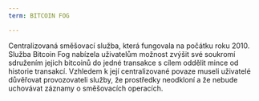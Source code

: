 ```yaml
---
term: BITCOIN FOG

---
```

Centralizovaná směšovací služba, která fungovala na počátku roku 2010. Služba Bitcoin Fog nabízela uživatelům možnost zvýšit své soukromí sdružením jejich bitcoinů do jedné transakce s cílem oddělit mince od historie transakcí. Vzhledem k její centralizované povaze museli uživatelé důvěřovat provozovateli služby, že prostředky neodkloní a že nebude uchovávat záznamy o směšovacích operacích.